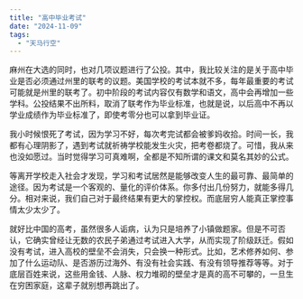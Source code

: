 ```yaml
---
title: "高中毕业考试"
date: "2024-11-09"
tags: 
  - "天马行空"
---
```


麻州在大选的同时，也对几项议题进行了公投。其中，我比较关注的是关于高中毕业是否必须通过州里的联考的议题。美国学校的考试本就不多，每年最重要的考试可能就是州里的联考了。初中阶段的考试内容仅有数学和语文，高中会再增加一些学科。公投结果不出所料，取消了联考作为毕业标准，也就是说，以后高中不再以学业成绩作为毕业标准了，即使考零分也可以拿到毕业证。

我小时候恨死了考试，因为学习不好，每次考完试都会被爹妈收拾。时间一长，我都有心理阴影了，遇到考试就祈祷学校能发生火灾，把考卷都烧了。可惜，我从来也没如愿过。当时觉得学习可真难啊，全都是不知所谓的课文和莫名其妙的公式。

等离开学校走入社会才发现，学习和考试居然是能够改变人生的最可靠、最简单的途径。因为考试是一个客观的、量化的评价体系。你多付出几份努力，就能多得几分。相对来说，我们自己对于最终结果有更大的掌控权。而底层穷人能真正掌控事情太少太少了。

就好比中国的高考，虽然很多人诟病，认为只是培养了小镇做题家。但是不可否认，它确实曾经让无数的农民子弟通过考试进入大学，从而实现了阶级跃迁。假如没有考试，进入高校的壁垒不会消失，只会换一种形式。比如，艺术修养如何、参加了什么运动队、是否游历过海外、有没有社会实践、有没有领导推荐等等。对于底层百姓来说，这些用金钱、人脉、权力堆砌的壁垒才是真的高不可攀的，一旦生在穷困家庭，这辈子就别想再跳出了。
